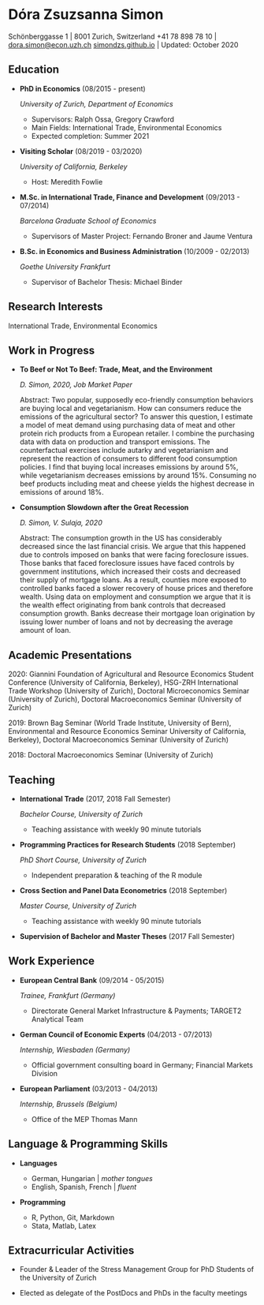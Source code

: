 Dóra Zsuzsanna Simon
===============

Schönberggasse 1 | 8001 Zurich, Switzerland
+41 78 898 78 10 | dora.simon@econ.uzh.ch
[simondzs.github.io](https://simondzs.github.io/) | Updated: October 2020

Education
---------

*   **PhD in Economics** (08/2015 - present)

    *University of Zurich, Department of Economics*

    -   Supervisors:  Ralph Ossa, Gregory Crawford
    -   Main Fields: International Trade, Environmental Economics
    -   Expected completion: Summer 2021

*   **Visiting Scholar** (08/2019 - 03/2020)

    *University of California, Berkeley*

    -   Host:  Meredith Fowlie

*   **M.Sc. in International Trade, Finance and Development** (09/2013 - 07/2014)

    *Barcelona Graduate School of Economics*

    -   Supervisors of Master Project: Fernando Broner and Jaume Ventura

*   **B.Sc. in Economics and Business Administration** (10/2009 - 02/2013)

    *Goethe University Frankfurt*

    -   Supervisor of Bachelor Thesis: Michael Binder



Research Interests
----------------------------------------

  International Trade, Environmental Economics


Work in Progress
----------------------------------------

  <!-- **D. Simon**, 2020, *"To Beef or Not To Beef: Trade, Meat, and the Environment"*

    -   Job market paper in cooperation with a European retailer
    -   How can consumers reduce the emissions from agriculture?

  **D. Simon**, V. Sulaja, 2020, *"Consumption Slowdown after the Great Recession"*

    -   Did the Fed's bank regulation policy affect consumption slowdown after the great recession? -->

*   **To Beef or Not To Beef: Trade, Meat, and the Environment**

    *D. Simon, 2020, Job Market Paper*

    Abstract: Two popular, supposedly eco-friendly consumption behaviors are buying local and vegetarianism. How can consumers reduce the emissions of the agricultural sector? To answer this question, I estimate a model of meat demand using purchasing data of meat and other protein rich products from a European retailer. I combine the purchasing data with data on production and transport emissions. The counterfactual exercises include autarky and vegetarianism and represent the reaction of consumers to different food consumption policies. I find that buying local increases emissions by around 5%, while vegetarianism decreases emissions by around 15%. Consuming no beef products including meat and cheese yields the highest decrease in emissions of around 18%.

*   **Consumption Slowdown after the Great Recession**

    *D. Simon, V. Sulaja, 2020*

    Abstract: The consumption growth in the US has considerably decreased since the last financial crisis. We argue that this happened due to controls imposed on banks that were facing foreclosure issues. Those banks that faced foreclosure issues have faced controls by government institutions, which increased their costs and decreased their supply of mortgage loans. As a result, counties more exposed to controlled banks faced a slower recovery of house prices and therefore wealth. Using data on employment and consumption we argue that it is the wealth effect originating from bank controls that decreased consumption growth. Banks decrease their mortgage loan origination by issuing lower number of loans and not by decreasing the average amount of loan.


<!-- *   **Barcelona Graduate School of Economics** (09/2013 - 07/2014)

    *"An Approach to Ease the Spanish Credit Constraint Through Inward FDI"*

    -   Master Thesis, Grade: 8.5/10

    *"Transmission of Monetary Policy to Emerging Markets"*

    -   Research Project, Grade: 9.5/10

    *"Hungarian Election 2014: How Not to Gerrymander"*

    -   Research Paper, Grade: 9.5/10 -->

Academic Presentations
--------------------

2020: Giannini Foundation of Agricultural and Resource Economics Student Conference (University of California, Berkeley), HSG-ZRH International Trade Workshop (University of Zurich), Doctoral Microeconomics Seminar (University of Zurich), Doctoral Macroeconomics Seminar (University of Zurich)

2019: Brown Bag Seminar (World Trade Institute, University of Bern), Environmental and Resource Economics Seminar University of California, Berkeley), Doctoral Macroeconomics Seminar (University of Zurich)

2018: Doctoral Macroeconomics Seminar (University of Zurich)



Teaching
--------------------

*   **International Trade** (2017, 2018 Fall Semester)

    *Bachelor Course, University of Zurich*

    -   Teaching assistance with weekly 90 minute tutorials

*   **Programming Practices for Research Students** (2018 September)

    *PhD Short Course, University of Zurich*

    -   Independent preparation & teaching of the R module

*   **Cross Section and Panel Data Econometrics** (2018 September)

    *Master Course, University of Zurich*

    -   Teaching assistance with weekly 90 minute tutorials

*   **Supervision of Bachelor and Master Theses** (2017 Fall Semester)




Work Experience
----------

*   **European Central Bank** (09/2014 - 05/2015)

    *Trainee, Frankfurt (Germany)*

    -   Directorate General Market Infrastructure & Payments; TARGET2 Analytical Team

*   **German Council of Economic Experts** (04/2013 - 07/2013)

    *Internship, Wiesbaden (Germany)*

    -   Official government consulting board in Germany; Financial Markets Division

*   **European Parliament** (03/2013 - 04/2013)

    *Internship, Brussels (Belgium)*

    -   Office of the MEP Thomas Mann



Language & Programming Skills
-------------------------------

*   **Languages**

    -   German, Hungarian | *mother tongues*
    -   English, Spanish, French | *fluent*

*   **Programming**

    -   R, Python, Git, Markdown
    -   Stata, Matlab, Latex

Extracurricular Activities
------

*   Founder & Leader of the Stress Management Group for PhD Students of the University of Zurich

*   Elected as delegate of the PostDocs and PhDs in the faculty meetings
